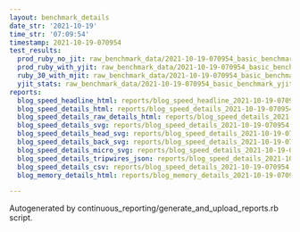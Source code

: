 ```yaml
---
layout: benchmark_details
date_str: '2021-10-19'
time_str: '07:09:54'
timestamp: 2021-10-19-070954
test_results:
  prod_ruby_no_jit: raw_benchmark_data/2021-10-19-070954_basic_benchmark_prod_ruby_no_jit.json
  prod_ruby_with_yjit: raw_benchmark_data/2021-10-19-070954_basic_benchmark_prod_ruby_with_yjit.json
  ruby_30_with_mjit: raw_benchmark_data/2021-10-19-070954_basic_benchmark_ruby_30_with_mjit.json
  yjit_stats: raw_benchmark_data/2021-10-19-070954_basic_benchmark_yjit_stats.json
reports:
  blog_speed_headline_html: reports/blog_speed_headline_2021-10-19-070954.html
  blog_speed_details_html: reports/blog_speed_details_2021-10-19-070954.html
  blog_speed_details_raw_details_html: reports/blog_speed_details_2021-10-19-070954.raw_details.html
  blog_speed_details_svg: reports/blog_speed_details_2021-10-19-070954.svg
  blog_speed_details_head_svg: reports/blog_speed_details_2021-10-19-070954.head.svg
  blog_speed_details_back_svg: reports/blog_speed_details_2021-10-19-070954.back.svg
  blog_speed_details_micro_svg: reports/blog_speed_details_2021-10-19-070954.micro.svg
  blog_speed_details_tripwires_json: reports/blog_speed_details_2021-10-19-070954.tripwires.json
  blog_speed_details_csv: reports/blog_speed_details_2021-10-19-070954.csv
  blog_memory_details_html: reports/blog_memory_details_2021-10-19-070954.html

---
```

Autogenerated by continuous_reporting/generate_and_upload_reports.rb script.
